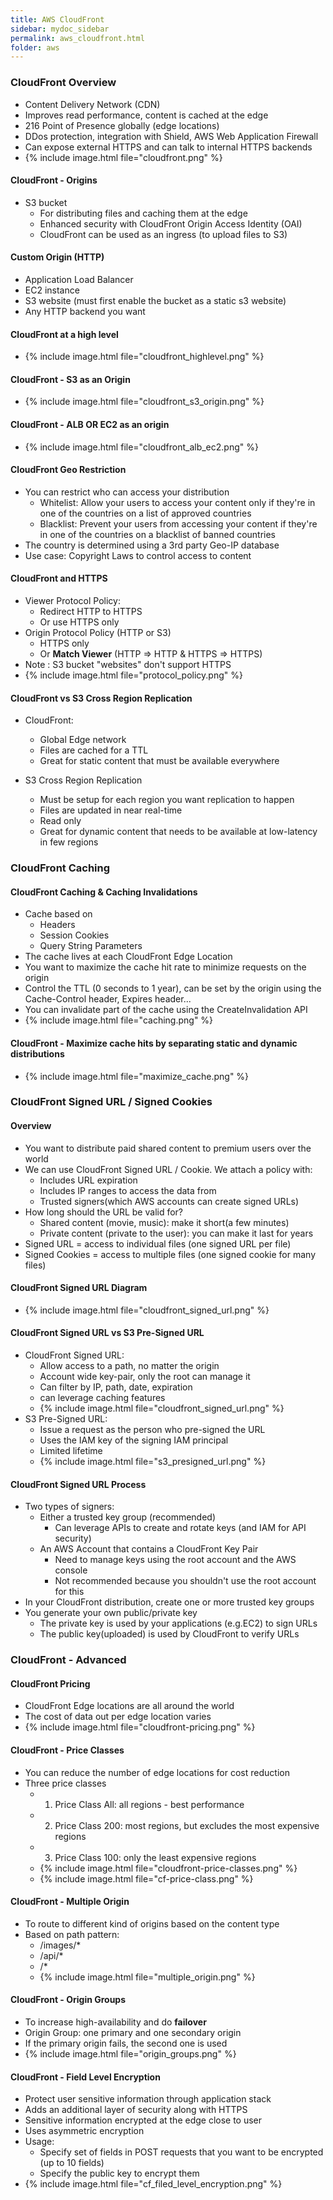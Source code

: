 ```yaml
---
title: AWS CloudFront
sidebar: mydoc_sidebar
permalink: aws_cloudfront.html
folder: aws
---
```


### CloudFront Overview
- Content Delivery Network (CDN)
- Improves read performance, content is cached at the edge
- 216 Point of Presence globally (edge locations)
- DDos protection, integration with Shield, AWS Web Application Firewall
- Can expose external HTTPS and can talk to internal HTTPS backends
- {% include image.html file="cloudfront.png" %}

#### CloudFront - Origins
- S3 bucket
  - For distributing files and caching them at the edge
  - Enhanced security with CloudFront Origin Access Identity (OAI)
  - CloudFront can be used as an ingress (to upload files to S3)

#### Custom Origin (HTTP)
  - Application Load Balancer
  - EC2 instance
  - S3 website (must first enable the bucket as a static s3 website)
  - Any HTTP backend you want

#### CloudFront at a high level
  - {% include image.html file="cloudfront_highlevel.png" %}

#### CloudFront - S3 as an Origin
  - {% include image.html file="cloudfront_s3_origin.png" %}

#### CloudFront - ALB OR EC2 as an origin
  - {% include image.html file="cloudfront_alb_ec2.png" %}

#### CloudFront Geo Restriction
  - You can restrict who can access your distribution
    - Whitelist: Allow your users to access your content only if they're in one of the countries on a list of approved countries
    - Blacklist: Prevent your users from accessing your content if they're in one of the countries on a blacklist of banned countries
  - The country is determined using a 3rd party Geo-IP database
  - Use case: Copyright Laws to control access to content

#### CloudFront and HTTPS
  - Viewer Protocol Policy:
    - Redirect HTTP to HTTPS
    - Or use HTTPS only
  - Origin Protocol Policy (HTTP or S3)
    - HTTPS only
    - Or **Match Viewer**
      (HTTP => HTTP & HTTPS => HTTPS)
  - Note : S3 bucket "websites" don't support HTTPS
  - {% include image.html file="protocol_policy.png" %}

#### CloudFront vs S3 Cross Region Replication
  - CloudFront:
    - Global Edge network
    - Files are cached for a TTL
    - Great for static content that must be available everywhere

  - S3 Cross Region Replication
    - Must be setup for each region you want replication to happen
    - Files are updated in near real-time
    - Read only
    - Great for dynamic content that needs to be available at low-latency in few regions

### CloudFront Caching
#### CloudFront Caching & Caching Invalidations
  - Cache based on
    - Headers
    - Session Cookies
    - Query String Parameters
  - The cache lives at each CloudFront Edge Location
  - You want to maximize the cache hit rate to minimize requests on the origin
  - Control the TTL (0 seconds to 1 year), can be set by the origin using the Cache-Control header, Expires header...
  - You can invalidate part of the cache using the CreateInvalidation API
  - {% include image.html file="caching.png" %}

#### CloudFront - Maximize cache hits by separating static and dynamic distributions
  - {% include image.html file="maximize_cache.png" %}

### CloudFront Signed URL / Signed Cookies

#### Overview
  - You want to distribute paid shared content to premium users over the world
  - We can use CloudFront Signed URL / Cookie. We attach a policy with:
    - Includes URL expiration
    - Includes IP ranges to access the data from
    - Trusted signers(which AWS accounts can create signed URLs)
  - How long should the URL be valid for?
    - Shared content (movie, music): make it short(a few minutes)
    - Private content (private to the user): you can make it last for years
  - Signed URL = access to individual files (one signed URL per file)
  - Signed Cookies = access to multiple files (one signed cookie for many files)

#### CloudFront Signed URL Diagram
  - {% include image.html file="cloudfront_signed_url.png" %}

#### CloudFront Signed URL vs S3 Pre-Signed URL
  - CloudFront Signed URL:
    - Allow access to a path, no matter the origin
    - Account wide key-pair, only the root can manage it
    - Can filter by IP, path, date, expiration
    - can leverage caching features
    - {% include image.html file="cloudfront_signed_url.png" %}
  - S3 Pre-Signed URL:
    - Issue a request as the person who pre-signed the URL
    - Uses the IAM key of the signing IAM principal
    - Limited lifetime
    - {% include image.html file="s3_presigned_url.png" %}

#### CloudFront Signed URL Process
  - Two types of signers:
    - Either a trusted key group (recommended)
      - Can leverage APIs to create and rotate keys (and IAM for API security)
    - An AWS Account that contains a CloudFront Key Pair
      - Need to manage keys using the root account and the AWS console
      - Not recommended because you shouldn't use the root account for this
  - In your CloudFront distribution, create one or more trusted key groups
  - You generate your own public/private key
    - The private key is used by your applications (e.g.EC2) to sign URLs
    - The public key(uploaded) is used by CloudFront to verify URLs

### CloudFront - Advanced
#### CloudFront Pricing
  - CloudFront Edge locations are all around the world
  - The cost of data out per edge location varies
  - {% include image.html file="cloudfront-pricing.png" %}

#### CloudFront - Price Classes
  - You can reduce the number of edge locations for cost reduction
  - Three price classes
    - 1. Price Class All: all regions - best performance
    - 2. Price Class 200: most regions, but excludes the most expensive regions
    - 3. Price Class 100: only the least expensive regions
    - {% include image.html file="cloudfront-price-classes.png" %}
    - {% include image.html file="cf-price-class.png" %}

#### CloudFront - Multiple Origin
  - To route to different kind of origins based on the content type
  - Based on path pattern:
    - /images/*
    - /api/*
    - /*
    - {% include image.html file="multiple_origin.png" %}

#### CloudFront - Origin Groups
  - To increase high-availability and do **failover**
  - Origin Group: one primary and one secondary origin
  - If the primary origin fails, the second one is used
  - {% include image.html file="origin_groups.png" %}

#### CloudFront - Field Level Encryption
  - Protect user sensitive information through application stack
  - Adds an additional layer of security along with HTTPS
  - Sensitive information encrypted at the edge close to user
  - Uses asymmetric encryption
  - Usage:
    - Specify set of fields in POST requests that you want to be encrypted (up to 10 fields)
    - Specify the public key to encrypt them
  - {% include image.html file="cf_filed_level_encryption.png" %}
